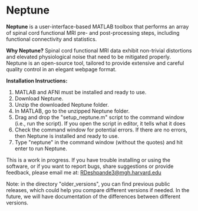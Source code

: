 # Neptune
<b>Neptune</b> is a user-interface-based MATLAB toolbox that performs an array of spinal cord functional MRI pre- and post-processing steps, including functional connectivity and statistics.

<b>Why Neptune?</b> Spinal cord functional MRI data exhibit non-trivial distortions and elevated physiological noise that need to be mitigated properly. Neptune is an open-source tool, tailored to provide extensive and careful quality control in an elegant webpage format.

<b>Installation Instructions:</b>
1. MATLAB and AFNI must be installed and ready to use.
2. Download Neptune.
3. Unzip the downloaded Neptune folder.
4. In MATLAB, go to the unzipped Neptune folder.
5. Drag and drop the "setup_neptune.m" script to the command window (i.e., run the script). If you open the script in editor, it tells what it does
6. Check the command window for potential errors. If there are no errors, then Neptune is installed and ready to use.
7. Type "neptune" in the command window (without the quotes) and hit enter to run Neptune.

This is a work in progress. If you have trouble installing or using the software, or if you want to report bugs, share suggestions or provide feedback, please email me at: RDeshpande3@mgh.harvard.edu

Note: in the directory "older_versions", you can find previous public releases, which could help you compare different versions if needed. In the future, we will have documentation of the differences between different versions.
